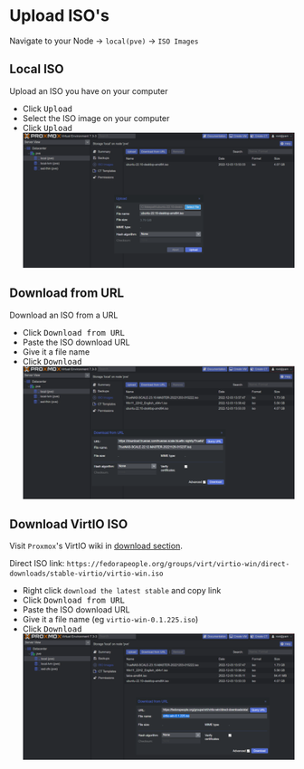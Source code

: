 # Upload ISO's

Navigate to your Node -> `local(pve)` -> `ISO Images`

## Local ISO

Upload an ISO you have on your computer

- Click <kbd>Upload</kbd>
- Select the ISO image on your computer
- Click <kbd>Upload</kbd>
  ![proxmox-upload-local](img/proxmox-upload-local.png)

## Download from URL

Download an ISO from a URL

- Click <kbd>Download from URL</kbd>
- Paste the ISO download URL
- Give it a file name
- Click <kbd>Download</kbd>
  ![proxmox-download-remote](img/proxmox-download-remote.png)

## Download VirtIO ISO

Visit `Proxmox`'s VirtIO wiki in [download section](https://pve.proxmox.com/wiki/Windows_VirtIO_Drivers#Installation).

Direct ISO link: `https://fedorapeople.org/groups/virt/virtio-win/direct-downloads/stable-virtio/virtio-win.iso`

- Right click `download the latest stable` and copy link
- Click <kbd>Download from URL</kbd>
- Paste the ISO download URL
- Give it a file name (eg `virtio-win-0.1.225.iso`)
- Click <kbd>Download</kbd>
  ![proxmox-download-virtio](img/proxmox-download-virtio.png)
